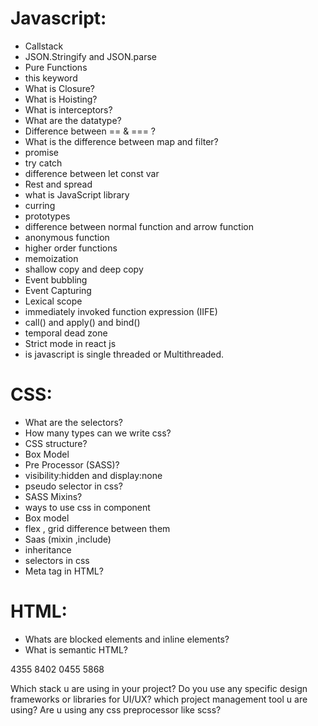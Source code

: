 # Javascript:

- Callstack
- JSON.Stringify and JSON.parse
- Pure Functions
- this keyword
- What is Closure?
- What is Hoisting?
- What is interceptors?
- What are the datatype?
- Difference between == & === ? 
- What is the difference between map and filter? 
- promise 
- try catch 
- difference between let const var
- Rest and spread 
- what is JavaScript library
- curring 
- prototypes 
- difference between normal function and arrow function 
- anonymous function 
- higher order functions 
- memoization
- shallow copy and deep copy
- Event bubbling 
- Event Capturing 
- Lexical scope
- immediately invoked function expression (IIFE)
- call() and apply() and bind()
- temporal dead zone 
- Strict mode in react js
- is javascript is single threaded or Multithreaded.


# CSS:

- What are the selectors?
- How many types can we write css? 
- CSS structure?  
- Box Model
- Pre Processor (SASS)? 
- visibility:hidden and display:none
- pseudo selector in css? 
- SASS Mixins? 
- ways to use css in component 
- Box model 
- flex , grid difference between them 
- Saas (mixin ,include) 
- inheritance 
- selectors in css 
- Meta tag in HTML? 






# HTML:
- Whats are blocked elements and inline elements?
- What is semantic HTML? 


4355 8402 0455 5868

Which stack u are using in your project?
Do you use any specific design frameworks or libraries for UI/UX?
which project management tool u are using?
Are u using any css preprocessor like scss?





